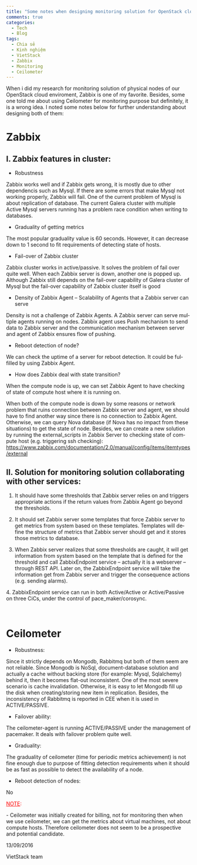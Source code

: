 ```yaml
---
title: "Some notes when designing monitoring solution for OpenStack cloud"
comments: true
categories: 
  - Tech
  - Blog
tags: 
  - Chia sẻ
  - Kinh nghiệm
  - VietStack
  - Zabbix
  - Monitoring
  - Ceilometer
---
```

When i did my research for monitoring solution of physical nodes of our OpenStack cloud enviroment, Zabbix is one of my favorite. Besides, some one told me about using Ceilometer for monitoring purpose but definitely, it is a wrong idea. I noted some notes below for further understanding about designing both of them:

<h1>Zabbix</h1>

<h2>I. Zabbix features in cluster:</h2>

<ul>
    <li class="western">Robustness</li>
</ul>

Zabbix works well and if Zabbix gets wrong, it is mostly due to other dependencis such as Mysql. If there are some errors that make Mysql not working properly, Zabbix will fail. One of the current problem of Mysql is about replication of database. The current Galera cluster with multiple Active Mysql servers running has a problem race condition when writing to databases.

<ul>
    <li>Graduality of getting metrics</li>
</ul>

The most popular graduality value is 60 seconds. However, it can decrease down to 1 second to fit requirements of detecting state of hosts.

<ul>
    <li>Fail-over of Zabbix cluster</li>
</ul>

Zabbix cluster works in active/passive. It solves the problem of fail over quite well. When each Zabbix server is down, another one is popped up. Although Zabbix still depends on the fail-over capability of Galera cluster of Mysql but the fail-over capability of Zabbix cluster itself is good

<ul>
    <li>Density of Zabbix Agent – Scalability of Agents that a Zabbix server can serve</li>
</ul>

<span lang="en-US">Density is not a challenge of Zabbix Agents. A Zabbix server can serve multiple agents running on nodes. Zabbix agent uses Push mechanism to send data to Zabbix server and the communication mechanism between server and agent of Zabbix ensures flow of pushing.</span>

<ul>
    <li><span lang="en-US">Reboot detection of node?</span></li>
</ul>

<span lang="en-US">We can check the uptime of a server for reboot detection. It could be fulfilled by using Zabbix Agent.</span>

<ul>
    <li><span lang="en-US">How does Zabbix deal with state transition?</span></li>
</ul>

When the compute node is up, we can set Zabbix Agent to have checking of state of compute host where it is running on.

When both of the compute node is down by some reasons or network problem that ruins connection between Zabbix server and agent, we should have to find another way since there is no connection to Zabbix Agent. Otherwise, we can query Nova database (if Nova has no impact from these situations) to get the state of node. Besides, w<span lang="en-US">e can create a new solution by running the external_scripts in Zabbix Server to checking state of compute host (e.g. triggering ssh checking): </span><span lang="zxx"><a href="https://www.zabbix.com/documentation/2.0/manual/config/items/itemtypes/external"><span lang="en-US">https://www.zabbix.com/documentation/2.0/manual/config/items/itemtypes/external</span></a></span>

<h2>II. Solution for monitoring solution collaborating with other services:</h2>

<ol>
<li>It should have some thresholds that Zabbix server relies on and triggers appropriate actions if the return values from Zabbix Agent go beyond the thresholds.</p></li>
<li><p>It should set Zabbix server some templates that force Zabbix server to get metrics from system based on these templates.<span lang="en-US"> Templates will define the structure of metrics that Zabbix server should get and it stores those metrics to database.</span></p></li>
<li><p>When Zabbix server realizes that some thresholds are caught, it will get information from system based on the template that is defined for the threshold and call ZabbixEndpoint service – actually it is a webserver – through REST API. Later on, the ZabbixEndpoint service will take the information get from Zabbix server and trigger the consequence actions (e.g. sending alarms).</p></li>
</ol>

<p><span lang="en-US">4. ZabbixEndpoint service can run in both Active/Active or Active/Passive on three CiCs, under the control of pace_maker/corosync.</span>

&nbsp;

<h1>Ceilometer</h1>

<ul>
    <li>Robustness:</li>
</ul>

Since it strictly depends on Mongodb, Rabbitmq but both of them seem are not reliable. Since Mongodb is NoSql, document-database solution and actually a cache without backing store (for example: Mysql, Sqlalchemy) behind it, then it becomes flat-out inconsistent. One of the most severe scenario is cache invalidation. Otherwise, it is easy to let Mongodb fill up the disk when creating/storing new item in replication. Besides, the inconsistency of Rabbitmq is reported in CEE when it is used in ACTIVE/PASSIVE.

<ul>
    <li>Failover ability<span lang="en-US">:</span></li>
</ul>

The ceilometer-agent is running ACTIVE/PASSIVE under the management of pacemaker. It deals with failover problem quite well.

<ul>
    <li><span lang="en-US">Graduality:</span></li>
</ul>

<span lang="en-US">The graduality of ceilometer (time for periodic metrics achievement) is not fine enough due to purpose of fitting detection requirements when it should be as fast as possible to detect the availability of a node.</span>

<ul>
    <li><span lang="en-US">Reboot detection of nodes:</span></li>
</ul>

<span lang="en-US">No</span>

<p class="western"><span style="color:#ff0000;"><u>NOTE</u></span><span style="color:#ff0000;">:</span></p>

<p class="western">- Ceilometer was initially created for billing, not for monitoring then when we use ceilometer, we can get the metrics about virtual machines, not about compute hosts. Therefore ceilometer does not seem to be a prospective and potential candidate.</p>

<p class="western">13/09/2016</p>

<p class="western">VietStack team</p>
